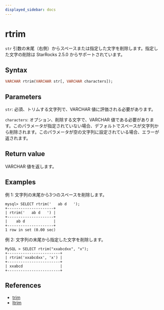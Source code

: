 ```yaml
---
displayed_sidebar: docs
---
```


# rtrim

`str` 引数の末尾（右側）からスペースまたは指定した文字を削除します。指定した文字の削除は StarRocks 2.5.0 からサポートされています。

## Syntax

```Haskell
VARCHAR rtrim(VARCHAR str[, VARCHAR characters]);
```

## Parameters

`str`: 必須、トリムする文字列で、VARCHAR 値に評価される必要があります。

`characters`: オプション、削除する文字で、VARCHAR 値である必要があります。このパラメータが指定されていない場合、デフォルトでスペースが文字列から削除されます。このパラメータが空の文字列に設定されている場合、エラーが返されます。

## Return value

VARCHAR 値を返します。

## Examples

例 1: 文字列の末尾から3つのスペースを削除します。

```Plain Text
mysql> SELECT rtrim('   ab d   ');
+---------------------+
| rtrim('   ab d   ') |
+---------------------+
|    ab d             |
+---------------------+
1 row in set (0.00 sec)
```

例 2: 文字列の末尾から指定した文字を削除します。

```Plain Text
MySQL > SELECT rtrim("xxabcdxx", "x");
+------------------------+
| rtrim('xxabcdxx', 'x') |
+------------------------+
| xxabcd                 |
+------------------------+
```

## References

- [trim](trim.md)
- [ltrim](ltrim.md)